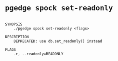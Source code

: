 # `pgedge spock set-readonly`

```text

SYNOPSIS
    ./pgedge spock set-readonly <flags>

DESCRIPTION
    DEPRECATED: use db.set_readonly() instead

FLAGS
    -r, --readonly=READONLY
    
    

```
